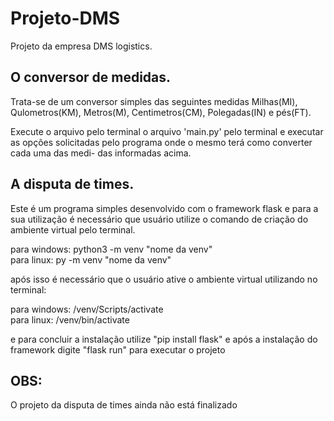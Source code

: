 # Projeto-DMS
Projeto da empresa DMS logistics.


## O conversor de medidas.

Trata-se de um conversor simples das seguintes medidas Milhas(MI), Qulometros(KM),
Metros(M), Centimetros(CM), Polegadas(IN) e pés(FT).

Execute o arquivo pelo terminal o arquivo 'main.py' pelo terminal e executar as 
opções solicitadas pelo programa onde o mesmo terá como converter cada uma das medi-
das informadas acima.

## A disputa de times.

Este é um programa simples desenvolvido com o framework flask e para a sua utilização
é necessário que usuário utilize o comando de criação do ambiente virtual pelo 
terminal.

para windows:
python3 -m venv "nome da venv"
<br>
para linux:
py -m venv "nome da venv"

após isso é necessário que o usuário ative o ambiente virtual utilizando no terminal:

para windows:
/venv/Scripts/activate
<br>
para linux:
/venv/bin/activate

e para concluir a instalação utilize "pip install flask" e após a instalação do
framework digite "flask run" para executar o projeto


## OBS:

O projeto da disputa de times ainda não está finalizado

